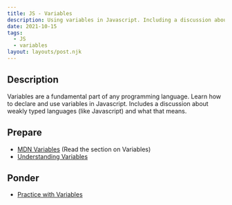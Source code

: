 ```yaml
---
title: JS - Variables
description: Using variables in Javascript. Including a discussion about weakly typed languages.
date: 2021-10-15
tags:
  - JS
  - variables
layout: layouts/post.njk
---
```


## Description

Variables are a fundamental part of any programming language. Learn how to declare and use variables in Javascript. Includes a discussion about weakly typed languages (like Javascript) and what that means.

## Prepare

- [MDN Variables](https://developer.mozilla.org/en-US/docs/Learn/Getting_started_with_the_web/JavaScript_basics#variables) (Read the section on Variables)
- [Understanding Variables](prepare1/)

## Ponder

- [Practice with Variables](ponder1/)
